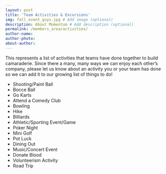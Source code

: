 ```yaml
---
layout: post
title: 'Team Activities & Excursions'
img: fall_event_guys.jpg # Add image (optional)
description: About Momentum # Add description (optional)
permalink: /members_area/activities/
author-name: 
author-photo: 
about-author: 
---
```


This represents a list of activities that teams have done together to build camaraderie.  Since there a many, many ways we can enjoy each other’s company, please let us know about an activity you or your team has done so we can add it to our growing list of things to do!


- Shooting/Paint Ball
- Bocce Ball
- Go Karts
- Attend a Comedy Club
- Bowling
- Hike
- Billiards
- Athletic/Sporting Event/Game
- Poker Night
- Mini Golf
- Pot Luck
- Dining Out
- Music/Concert Event
- Donate Blood
- Volunteerism Activity
- Road Trip